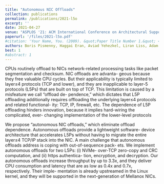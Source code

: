 ```yaml
---
title: "Autonomous NIC Offloads"
collection: publications
permalink: /publications/2021-l5o
excerpt: ''
date: 2021-04-27
venue: "ASPLOS '21: ACM International Conference on Architectural Support for Languages and Operating Systems"
paperurl: '/files/2021-l5o.pdf'
#citation: 'Your Name, You. (2009). &quot;Paper Title Number 1.&quot; <i>Journal 1</i>. 1(1).'
authors: Boris Pismenny, Haggai Eran, Aviad Yehezkel, Liran Liss, Adam Morrison, Dan Tsafrir
best: 1
#abstract: 1
---
```

CPUs routinely offload to NICs network-related processing tasks
like packet segmentation and checksum. NIC offloads are advanta-
geous because they free valuable CPU cycles. But their applicability
is typically limited to layer≤4 protocols (TCP and lower), and they
are inapplicable to layer-5 protocols (L5Ps) that are built on top of
TCP. This limitation is caused by a misfeature we call “offload de-
pendence,” which dictates that L5P offloading additionally requires
offloading the underlying layer≤4 protocols and related functional-
ity: TCP, IP, firewall, etc. The dependence of L5P offloading hinders
innovation, because it implies hard-wiring the complicated, ever-
changing implementation of the lower-level protocols

We propose “autonomous NIC offloads,” which eliminate offload
dependence. Autonomous offloads provide a lightweight software-
device architecture that accelerates L5Ps without having to migrate
the entire layer≤4 TCP/IP stack into the NIC. A main challenge that
autonomous offloads address is coping with out-of-sequence pack-
ets. We implement autonomous offloads for two L5Ps: (i) NVMe-
over-TCP zero-copy and CRC computation, and (ii) https authentica-
tion, encryption, and decryption. Our autonomous offloads increase
throughput by up to 3.3x, and they deliver CPU consumption and
latency that are as low as 0.4x and 0.7x, respectively. Their imple-
mentation is already upstreamed in the Linux kernel, and they will
be supported in the next-generation of Mellanox NICs.

